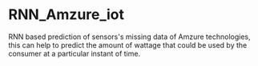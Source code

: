# RNN_Amzure_iot
RNN based prediction of sensors's missing data of Amzure technologies, this can help to predict the amount of wattage that could be used by the consumer at a particular instant of time.
